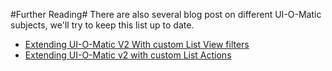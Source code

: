 #Further Reading#
There are also several blog post on different UI-O-Matic subjects, we'll try to keep this list up to date.


- [Extending UI-O-Matic V2 With custom List View filters](http://www.nibble.be/?p=525)
- [Extending UI-O-Matic v2 with custom List Actions ](http://www.nibble.be/?p=520)   